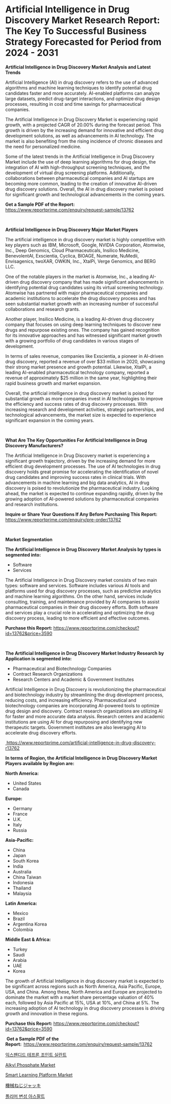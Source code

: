 <p><h1>Artificial Intelligence in Drug Discovery Market Research Report: The Key To Successful Business Strategy Forecasted for Period from 2024 - 2031</h1></p><p><strong>Artificial Intelligence in Drug Discovery Market Analysis and Latest Trends</strong></p>
<p><p>Artificial Intelligence (AI) in drug discovery refers to the use of advanced algorithms and machine learning techniques to identify potential drug candidates faster and more accurately. AI-enabled platforms can analyze large datasets, predict drug-target interactions, and optimize drug design processes, resulting in cost and time savings for pharmaceutical companies.</p><p>The Artificial Intelligence in Drug Discovery Market is experiencing rapid growth, with a projected CAGR of 20.00% during the forecast period. This growth is driven by the increasing demand for innovative and efficient drug development solutions, as well as advancements in AI technology. The market is also benefiting from the rising incidence of chronic diseases and the need for personalized medicine.</p><p>Some of the latest trends in the Artificial Intelligence in Drug Discovery Market include the use of deep learning algorithms for drug design, the integration of AI with high-throughput screening techniques, and the development of virtual drug screening platforms. Additionally, collaborations between pharmaceutical companies and AI startups are becoming more common, leading to the creation of innovative AI-driven drug discovery solutions. Overall, the AI in drug discovery market is poised for significant growth and technological advancements in the coming years.</p></p>
<p><strong>Get a Sample PDF of the Report:&nbsp;</strong> <a href="https://www.reportprime.com/enquiry/request-sample/13762">https://www.reportprime.com/enquiry/request-sample/13762</a></p>
<p>&nbsp;</p>
<p><strong>Artificial Intelligence in Drug Discovery Major Market Players</strong></p>
<p><p>The artificial intelligence in drug discovery market is highly competitive with key players such as IBM, Microsoft, Google, NVIDIA Corporation, Atomwise, Inc., Deep Genomics, Cloud Pharmaceuticals, Insilico Medicine, BenevolentAI, Exscientia, Cyclica, BIOAGE, Numerate, NuMedii, Envisagenics, twoXAR, OWKIN, Inc., XtalPi, Verge Genomics, and BERG LLC.</p><p>One of the notable players in the market is Atomwise, Inc., a leading AI-driven drug discovery company that has made significant advancements in identifying potential drug candidates using its virtual screening technology. Atomwise has partnered with major pharmaceutical companies and academic institutions to accelerate the drug discovery process and has seen substantial market growth with an increasing number of successful collaborations and research grants.</p><p>Another player, Insilico Medicine, is a leading AI-driven drug discovery company that focuses on using deep learning techniques to discover new drugs and repurpose existing ones. The company has gained recognition for its innovative approaches and has witnessed significant market growth with a growing portfolio of drug candidates in various stages of development.</p><p>In terms of sales revenue, companies like Exscientia, a pioneer in AI-driven drug discovery, reported a revenue of over $33 million in 2020, showcasing their strong market presence and growth potential. Likewise, XtalPi, a leading AI-enabled pharmaceutical technology company, reported a revenue of approximately $25 million in the same year, highlighting their rapid business growth and market expansion.</p><p>Overall, the artificial intelligence in drug discovery market is poised for substantial growth as more companies invest in AI technologies to improve the efficiency and success rates of drug discovery processes. With increasing research and development activities, strategic partnerships, and technological advancements, the market size is expected to experience significant expansion in the coming years.</p></p>
<p>&nbsp;</p>
<p><strong>What Are The Key Opportunities For Artificial Intelligence in Drug Discovery Manufacturers?</strong></p>
<p><p>The Artificial Intelligence in Drug Discovery market is experiencing a significant growth trajectory, driven by the increasing demand for more efficient drug development processes. The use of AI technologies in drug discovery holds great promise for accelerating the identification of novel drug candidates and improving success rates in clinical trials. With advancements in machine learning and big data analytics, AI in drug discovery is poised to revolutionize the pharmaceutical industry. Looking ahead, the market is expected to continue expanding rapidly, driven by the growing adoption of AI-powered solutions by pharmaceutical companies and research institutions.</p></p>
<p><strong>Inquire or Share Your Questions If Any Before Purchasing This Report:</strong> <a href="https://www.reportprime.com/enquiry/pre-order/13762">https://www.reportprime.com/enquiry/pre-order/13762</a></p>
<p>&nbsp;</p>
<p><strong>Market Segmentation</strong></p>
<p><strong>The Artificial Intelligence in Drug Discovery Market Analysis by types is segmented into:</strong></p>
<p><ul><li>Software</li><li>Services</li></ul></p>
<p><p>The Artificial Intelligence in Drug Discovery market consists of two main types: software and services. Software includes various AI tools and platforms used for drug discovery processes, such as predictive analytics and machine learning algorithms. On the other hand, services include consulting, training, and maintenance provided by AI companies to assist pharmaceutical companies in their drug discovery efforts. Both software and services play a crucial role in accelerating and optimizing the drug discovery process, leading to more efficient and effective outcomes.</p></p>
<p><strong>Purchase this Report:&nbsp;</strong><a href="https://www.reportprime.com/checkout?id=13762&price=3590">https://www.reportprime.com/checkout?id=13762&price=3590</a></p>
<p>&nbsp;</p>
<p><strong>The Artificial Intelligence in Drug Discovery Market Industry Research by Application is segmented into:</strong></p>
<p><ul><li>Pharmaceutical and Biotechnology Companies</li><li>Contract Research Organizations</li><li>Research Centers and Academic & Government Institutes</li></ul></p>
<p><p>Artificial Intelligence in Drug Discovery is revolutionizing the pharmaceutical and biotechnology industry by streamlining the drug development process, reducing costs, and increasing efficiency. Pharmaceutical and biotechnology companies are incorporating AI-powered tools to optimize drug design and discovery. Contract research organizations are utilizing AI for faster and more accurate data analysis. Research centers and academic institutions are using AI for drug repurposing and identifying new therapeutic targets. Government institutes are also leveraging AI to accelerate drug discovery efforts.</p></p>
<p><a href="https://www.reportprime.com/artificial-intelligence-in-drug-discovery-r13762">&nbsp;https://www.reportprime.com/artificial-intelligence-in-drug-discovery-r13762</a></p>
<p><strong>In terms of Region, the Artificial Intelligence in Drug Discovery Market Players available by Region are:</strong></p>
<p>
    <p> <strong> North America: </strong>
        <ul>
            <li>United States</li>
            <li>Canada</li>
        </ul>
        </p> 
    <p> <strong> Europe: </strong>
        <ul>
            <li>Germany</li>
            <li>France</li>
            <li>U.K.</li>
            <li>Italy</li>
            <li>Russia</li>
        </ul>
        </p> 
    <p> <strong> Asia-Pacific: </strong>
        <ul>
            <li>China</li>
            <li>Japan</li>
            <li>South Korea</li>
            <li>India</li>
            <li>Australia</li>
            <li>China Taiwan</li>
            <li>Indonesia</li>
            <li>Thailand</li>
            <li>Malaysia</li>
        </ul>
        </p> 
    <p> <strong> Latin America: </strong>
        <ul>
            <li>Mexico</li>
            <li>Brazil</li>
            <li>Argentina Korea</li>
            <li>Colombia</li>
        </ul>
        </p> 
    <p> <strong> Middle East & Africa: </strong>
        <ul>
            <li>Turkey</li>
            <li>Saudi</li>
            <li>Arabia</li>
            <li>UAE</li>
            <li>Korea</li>
        </ul>
    </p>
    </p>
<p><p>The growth of Artificial Intelligence in drug discovery market is expected to be significant across regions such as North America, Asia Pacific, Europe, USA, and China. Among these, North America and Europe are projected to dominate the market with a market share percentage valuation of 40% each, followed by Asia Pacific at 15%, USA at 10%, and China at 5%. The increasing adoption of AI technology in drug discovery processes is driving growth and innovation in these regions.</p></p>
<p><strong>Purchase this Report: </strong><a href="https://www.reportprime.com/checkout?id=13762&price=3590">https://www.reportprime.com/checkout?id=13762&price=3590</a></p>
<p>&nbsp;<strong>Get a Sample PDF of the Report:&nbsp;&nbsp;</strong><a href="https://www.reportprime.com/enquiry/request-sample/13762">https://www.reportprime.com/enquiry/request-sample/13762</a></p>
<p><strong></strong></p>
<p><p><a href="https://github.com/khytkeqagplkzqvh/Market-Research-Report-List-1/blob/main/303191422788.md">익스팬디드 테프론 조인트 실란트</a></p><p><a href="https://issuu.com/reportprime-2/docs/alkyl-phosphate-market-size-2030.pptx">Alkyl Phosphate Market</a></p><p><a href="https://github.com/fiixsa/Market-Research-Report-List-2/blob/main/smart-learning-platform-market.md">Smart Learning Platform Market</a></p><p><a href="https://github.com/bucuel854722/Market-Research-Report-List-1/blob/main/803669424738.md">機械ねじジャッキ</a></p><p><a href="https://github.com/TimmyMann6767/Market-Research-Report-List-1/blob/main/768188122789.md">폴리머 변성 아스팔트</a></p></p>